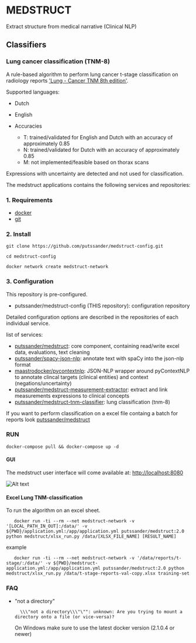 # MEDSTRUCT

Extract structure from medical narrative (Clinical NLP)
    
## Classifiers

### Lung cancer classification (TNM-8)
A rule-based algorithm to perform lung cancer t-stage classification on radiology reports ['Lung - Cancer TNM 8th edition'](http://www.radiologyassistant.nl/en/p58ef5eeb172c8/lung-cancer-tnm-8th-edition.html). 

Supported languages: 
  - Dutch
  - English 
  
- Accuracies
    - T: trained/validated for English and Dutch with an accuracy of approximately 0.85
    - N: trained/validated for Dutch with an accuracy of approximately 0.85
    - M: not implemented/feasible based on thorax scans

Expressions with uncertainty are detected and not used for classification.
  
The medstruct applications contains the following services and repositories:

### 1. Requirements 

   - [docker](https://www.docker.com/)
   - [git](https://git-scm.com/)
   
### 2. Install 
   
    git clone https://github.com/putssander/medstruct-config.git
    
    cd medstruct-config
    
    docker network create medstruct-network
    
### 3. Configuration

This repository is pre-configured.
- putssander/medstruct-config (THIS repository): configuration repository
 
Detailed configuration options are described in the repositories of each individual service.

list of services:
- [putssander/medstruct](https://github.com/putssander/medstruct): core component, containing read/write excel data, evaluations, text cleaning
- [putssander/spacy-json-nlp](https://github.com/putssander/spaCy-JSON-NLP): annotate text with spaCy into the json-nlp format
- [maastrodocker/pycontextnlp](https://github.com/maastroclinic/pycontextnlp): JSON-NLP wrapper around pyContextNLP to annotate clincal targets (clinical entities) and context (negations/uncertainty)
- [putssander/medstruct-measurement-extractor](https://github.com/putssander/medstruct-measurement-extractractor): extract and link measurements expressions to clinical concepts
- [putssander/medstruct-tnm-classifier](https://github.com/putssander/medstruct-tnm-classifier): lung classification (tnm-8)

If you want to perform classification on a excel file containg a batch for reports look  [putssander/medstruct](https://github.com/putssander/medstruct)


### RUN 

    docker-compose pull && docker-compose up -d
    
#### GUI    
    
The medstruct user interface will come available at: [http://localhost:8080](http://localhost:8080])

![Alt text](https://raw.githubusercontent.com/putssander/medstruct-gui/master/doc/MEDSTRUCT_GUI_2020-01-15.png?raw=true "MEDSTRUCT GUI")


#### Excel Lung TNM-classification
    
To run the algorithm on an excel sheet.  
   
       docker run -ti --rm --net medstruct-network -v '[LOCAL_PATH_IN_OUT]:/data/' -v ${PWD}/application.yml:/app/application.yml putssander/medstruct:2.0 python medstruct/xlsx_run.py /data/[XLSX_FILE_NAME] [RESULT_NAME]
       
   example
   
       docker run -ti --rm --net medstruct-network -v '/data/reports/t-stage/:/data/' -v ${PWD}/medstruct-application.yml:/app/application.yml putssander/medstruct:2.0 python medstruct/xlsx_run.py /data/t-stage-reports-val-copy.xlsx training-set
  
### FAQ

- "not a directory"

        \\\"not a directory\\\"\"": unknown: Are you trying to mount a directory onto a file (or vice-versa)?

    On Windows make sure to use the latest docker version (2.1.0.4 or newer)
    
